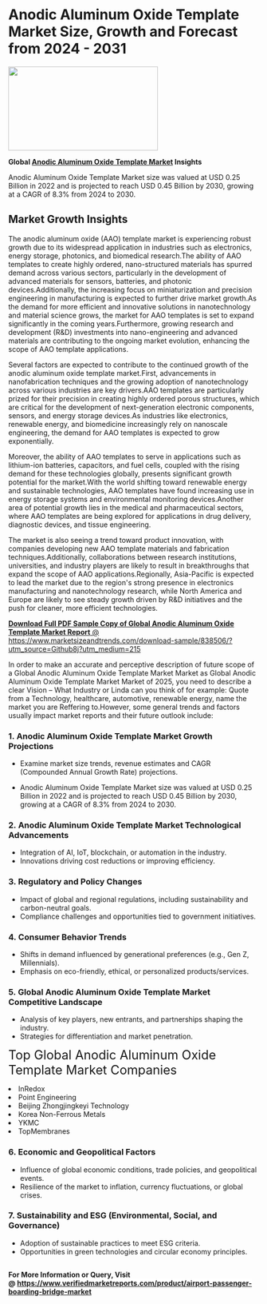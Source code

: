 <H1>Anodic Aluminum Oxide Template Market Size, Growth and Forecast from 2024 - 2031</H1><img class="aligncenter size-medium wp-image-584254" src="https://thirdeyenews.in/wp-content/uploads/2024/09/Global-Market-Research-300x168.jpeg" alt="" width="300" height="168" /><p><strong>Global&nbsp;<a href="https://www.marketsizeandtrends.com/download-sample/838506/?utm_source=Github8j?utm_medium=215">Anodic Aluminum Oxide Template Market</a> Insights</strong></p><p>Anodic Aluminum Oxide Template Market size was valued at USD 0.25 Billion in 2022 and is projected to reach USD 0.45 Billion by 2030, growing at a CAGR of 8.3% from 2024 to 2030.</p><p><h2>Market Growth Insights</h2> <p>The anodic aluminum oxide (AAO) template market is experiencing robust growth due to its widespread application in industries such as electronics, energy storage, photonics, and biomedical research.The ability of AAO templates to create highly ordered, nano-structured materials has spurred demand across various sectors, particularly in the development of advanced materials for sensors, batteries, and photonic devices.Additionally, the increasing focus on miniaturization and precision engineering in manufacturing is expected to further drive market growth.As the demand for more efficient and innovative solutions in nanotechnology and material science grows, the market for AAO templates is set to expand significantly in the coming years.Furthermore, growing research and development (R&D) investments into nano-engineering and advanced materials are contributing to the ongoing market evolution, enhancing the scope of AAO template applications.</p> <p><a href="javascript:void(0);" class="download-sample"></a></p> <p>Several factors are expected to contribute to the continued growth of the anodic aluminum oxide template market.First, advancements in nanofabrication techniques and the growing adoption of nanotechnology across various industries are key drivers.AAO templates are particularly prized for their precision in creating highly ordered porous structures, which are critical for the development of next-generation electronic components, sensors, and energy storage devices.As industries like electronics, renewable energy, and biomedicine increasingly rely on nanoscale engineering, the demand for AAO templates is expected to grow exponentially.</p> <p>Moreover, the ability of AAO templates to serve in applications such as lithium-ion batteries, capacitors, and fuel cells, coupled with the rising demand for these technologies globally, presents significant growth potential for the market.With the world shifting toward renewable energy and sustainable technologies, AAO templates have found increasing use in energy storage systems and environmental monitoring devices.Another area of potential growth lies in the medical and pharmaceutical sectors, where AAO templates are being explored for applications in drug delivery, diagnostic devices, and tissue engineering.</p> <p>The market is also seeing a trend toward product innovation, with companies developing new AAO template materials and fabrication techniques.Additionally, collaborations between research institutions, universities, and industry players are likely to result in breakthroughs that expand the scope of AAO applications.Regionally, Asia-Pacific is expected to lead the market due to the region's strong presence in electronics manufacturing and nanotechnology research, while North America and Europe are likely to see steady growth driven by R&D initiatives and the push for cleaner, more efficient technologies.</p> <p><a href="javascript:void(0);" class="get-more"></p><p><span class=""><strong>Download Full PDF Sample Copy of Global Anodic Aluminum Oxide Template Market Report</strong> @ <a href="https://www.marketsizeandtrends.com/download-sample/838506/?utm_source=Github8j?utm_medium=215" target="_blank">https://www.marketsizeandtrends.com/download-sample/838506/?utm_source=Github8j?utm_medium=215</a></span></p><p>In order to make an accurate and perceptive description of future scope of a Global&nbsp;Anodic Aluminum Oxide Template Market Market as Global&nbsp;Anodic Aluminum Oxide Template Market Market of 2025, you need to describe a clear Vision &ndash; What Industry or Linda can you think of for example: Quote from a Technology, healthcare, automotive, renewable energy, name the market you are Reffering to.However, some general trends and factors usually impact market reports and their future outlook include:</p><h3>1.&nbsp;<strong>Anodic Aluminum Oxide Template Market Growth Projections</strong></h3><ul><li>Examine market size trends, revenue estimates and CAGR (Compounded Annual Growth Rate) projections.</li><li><p>Anodic Aluminum Oxide Template Market size was valued at USD 0.25 Billion in 2022 and is projected to reach USD 0.45 Billion by 2030, growing at a CAGR of 8.3% from 2024 to 2030.</p></li></ul><h3>2.&nbsp;<strong>Anodic Aluminum Oxide Template Market Technological Advancements</strong></h3><ul><li>Integration of AI, IoT, blockchain, or automation in the industry.</li><li>Innovations driving cost reductions or improving efficiency.</li></ul><h3>3.&nbsp;<strong>Regulatory and Policy Changes</strong></h3><ul><li>Impact of global and regional regulations, including sustainability and carbon-neutral goals.</li><li>Compliance challenges and opportunities tied to government initiatives.</li></ul><h3>4.&nbsp;<strong>Consumer Behavior Trends</strong></h3><ul><li>Shifts in demand influenced by generational preferences (e.g., Gen Z, Millennials).</li><li>Emphasis on eco-friendly, ethical, or personalized products/services.</li></ul><h3>5.&nbsp;<strong>Global Anodic Aluminum Oxide Template Market Competitive Landscape</strong></h3><ul><li>Analysis of key players, new entrants, and partnerships shaping the industry.</li><li>Strategies for differentiation and market penetration.</li></ul><p data-pm-slice="1 1 []"><span style="color: inherit; font-family: inherit; font-size: 25px;">Top Global Anodic Aluminum Oxide Template Market Companies</span></p><div class="" data-test-id=""><p><li>InRedox</li><li> Point Engineering</li><li> Beijing Zhongjingkeyi Technology</li><li> Korea Non-Ferrous Metals</li><li> YKMC</li><li> TopMembranes</li></p></div><h3>6.&nbsp;<strong>Economic and Geopolitical Factors</strong></h3><ul><li>Influence of global economic conditions, trade policies, and geopolitical events.</li><li>Resilience of the market to inflation, currency fluctuations, or global crises.</li></ul><h3>7.&nbsp;<strong>Sustainability and ESG (Environmental, Social, and Governance)</strong></h3><ul><li>Adoption of sustainable practices to meet ESG criteria.</li><li>Opportunities in green technologies and circular economy principles.</li></ul><h2><strong style="font-size: 14px;">For More Information or Query, Visit @&nbsp;</strong><a style="background-color: #ffffff; font-size: 14px;" href="https://www.marketsizeandtrends.com/report/anodic-aluminum-oxide-template-market/" target="_blank">https://www.verifiedmarketreports.com/product/airport-passenger-boarding-bridge-market</a></h2>